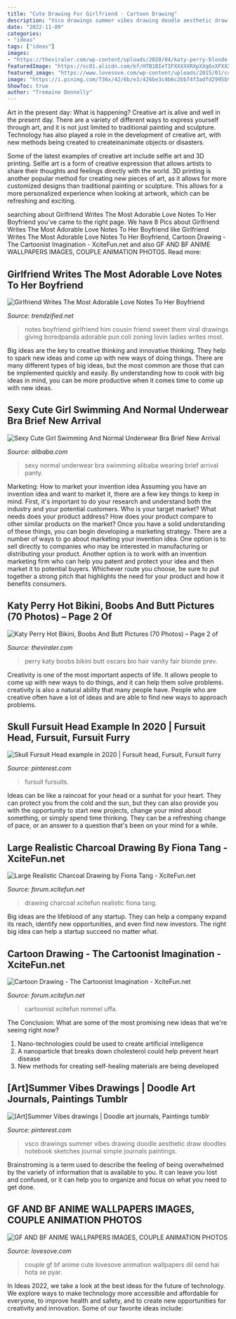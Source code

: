 ```yaml
---
title: "Cute Drawing For Girlfriend - Cartoon Drawing"
description: "Vsco drawings summer vibes drawing doodle aesthetic draw doodles notebook sketches journal simple journals paintings"
date: "2022-11-09"
categories:
- "ideas"
tags: ["ideas"]
images:
- "https://theviraler.com/wp-content/uploads/2020/04/katy-perry-blonde-hair.jpg"
featuredImage: "https://sc01.alicdn.com/kf/HTB1BIeTIFXXXXXRXpXXq6xXFXXXV/200202076/HTB1BIeTIFXXXXXRXpXXq6xXFXXXV.jpg"
featured_image: "https://www.lovesove.com/wp-content/uploads/2015/01/cute-animie-love-couple-lovesove.jpg"
image: "https://i.pinimg.com/736x/42/6b/e3/426be3c4b6c2bb74f3adfd2995b9937d.jpg"
ShowToc: true
author: "Tremaine Donnelly"
---
```



Art in the present day: What is happening?
Creative art is alive and well in the present day. There are a variety of different ways to express yourself through art, and it is not just limited to traditional painting and sculpture. Technology has also played a role in the development of creative art, with new methods being created to createinanimate objects or disasters. 

Some of the latest examples of creative art include selfie art and 3D printing. Selfie art is a form of creative expression that allows artists to share their thoughts and feelings directly with the world. 3D printing is another popular method for creating new pieces of art, as it allows for more customized designs than traditional painting or sculpture. This allows for a more personalized experience when looking at artwork, which can be refreshing and exciting.

	

		
searching about Girlfriend Writes The Most Adorable Love Notes To Her Boyfriend you've came to the right page. We have 8 Pics about Girlfriend Writes The Most Adorable Love Notes To Her Boyfriend like Girlfriend Writes The Most Adorable Love Notes To Her Boyfriend, Cartoon Drawing - The Cartoonist Imagination - XciteFun.net and also GF AND BF ANIME WALLPAPERS IMAGES, COUPLE ANIMATION PHOTOS. Read more:
		
    
## Girlfriend Writes The Most Adorable Love Notes To Her Boyfriend

<img loading=lazy src="https://www.trendzified.net/wp-content/uploads/2016/08/little-love-notes-3.jpg" onerror="this.onerror=null;this.src='https://tse1.mm.bing.net/th?id=OIP.CghZUN57s45wIN0w0PMKuQHaFv&amp;pid=15.1';" alt="Girlfriend Writes The Most Adorable Love Notes To Her Boyfriend">

_Source: trendzified.net_

>notes boyfriend girlfriend him cousin friend sweet them viral drawings giving boredpanda adorable pun coli zoning lovin ladies writes most. 

	

Big ideas are the key to creative thinking and innovative thinking. They help to spark new ideas and come up with new ways of doing things. There are many different types of big ideas, but the most common are those that can be implemented quickly and easily. By understanding how to cook with big ideas in mind, you can be more productive when it comes time to come up with new ideas.

    
## Sexy Cute Girl Swimming And Normal Underwear Bra Brief New Arrival

<img loading=lazy src="https://sc01.alicdn.com/kf/HTB1BIeTIFXXXXXRXpXXq6xXFXXXV/200202076/HTB1BIeTIFXXXXXRXpXXq6xXFXXXV.jpg" onerror="this.onerror=null;this.src='https://tse1.mm.bing.net/th?id=OIP.BiA6FlYr1TRwnzSEvUGF8QHaJ4&amp;pid=15.1';" alt="Sexy Cute Girl Swimming And Normal Underwear Bra Brief New Arrival">

_Source: alibaba.com_

>sexy normal underwear bra swimming alibaba wearing brief arrival panty. 

	

Marketing: How to market your invention idea
Assuming you have an invention idea and want to market it, there are a few key things to keep in mind. First, it's important to do your research and understand both the industry and your potential customers. Who is your target market? What needs does your product address? How does your product compare to other similar products on the market? Once you have a solid understanding of these things, you can begin developing a marketing strategy.
There are a number of ways to go about marketing your invention idea. One option is to sell directly to companies who may be interested in manufacturing or distributing your product. Another option is to work with an invention marketing firm who can help you patent and protect your idea and then market it to potential buyers. Whichever route you choose, be sure to put together a strong pitch that highlights the need for your product and how it benefits consumers.

    
## Katy Perry Hot Bikini, Boobs And Butt Pictures (70 Photos) – Page 2 Of

<img loading=lazy src="https://theviraler.com/wp-content/uploads/2020/04/katy-perry-blonde-hair.jpg" onerror="this.onerror=null;this.src='https://tse3.mm.bing.net/th?id=OIP.pMH1anniWOOwiFSKuRTzdgHaL9&amp;pid=15.1';" alt="Katy Perry Hot Bikini, Boobs And Butt Pictures (70 Photos) – Page 2 of">

_Source: theviraler.com_

>perry katy boobs bikini butt oscars bio hair vanity fair blonde prev. 

	

Creativity is one of the most important aspects of life. It allows people to come up with new ways to do things, and it can help them solve problems. creativity is also a natural ability that many people have. People who are creative often have a lot of ideas and are able to find new ways to approach problems.

    
## Skull Fursuit Head Example In 2020 | Fursuit Head, Fursuit, Fursuit Furry

<img loading=lazy src="https://i.pinimg.com/736x/e0/ba/8b/e0ba8bf1e9fb5deb66892e05f408c3ae.jpg" onerror="this.onerror=null;this.src='https://tse2.mm.bing.net/th?id=OIP.A_NL0wfzAHJoPPiuXBk1_gHaJ4&amp;pid=15.1';" alt="Skull Fursuit Head example in 2020 | Fursuit head, Fursuit, Fursuit furry">

_Source: pinterest.com_

>fursuit fursuits. 

	

Ideas can be like a raincoat for your head or a sunhat for your heart. They can protect you from the cold and the sun, but they can also provide you with the opportunity to start new projects, change your mind about something, or simply spend time thinking. They can be a refreshing change of pace, or an answer to a question that's been on your mind for a while.

    
## Large Realistic Charcoal Drawing By Fiona Tang - XciteFun.net

<img loading=lazy src="http://img.xcitefun.net/users/2014/11/367772,xcitefun-charcoal-drawing-4.jpg" onerror="this.onerror=null;this.src='https://tse3.mm.bing.net/th?id=OIP.SAHddpnwdy3FFCw9AHg1DgAAAA&amp;pid=15.1';" alt="Large Realistic Charcoal Drawing by Fiona Tang - XciteFun.net">

_Source: forum.xcitefun.net_

>drawing charcoal xcitefun realistic fiona tang. 

	

Big ideas are the lifeblood of any startup. They can help a company expand its reach, identify new opportunities, and even find new investors. The right big idea can help a startup succeed no matter what.

    
## Cartoon Drawing - The Cartoonist Imagination - XciteFun.net

<img loading=lazy src="https://img.xcitefun.net/users/2010/06/187452,xcitefun-cartoon-drawing-2.jpg" onerror="this.onerror=null;this.src='https://tse1.mm.bing.net/th?id=OIP.LB8vy20dxyaNyB_dz7PwLQAAAA&amp;pid=15.1';" alt="Cartoon Drawing - The Cartoonist Imagination - XciteFun.net">

_Source: forum.xcitefun.net_

>cartoonist xcitefun rommel uffa. 

	

The Conclusion: What are some of the most promising new ideas that we're seeing right now?
1. Nano-technologies could be used to create artificial intelligence
2. A nanoparticle that breaks down cholesterol could help prevent heart disease
3. New methods for creating self-healing materials are being developed

    
## [Art]Summer Vibes Drawings | Doodle Art Journals, Paintings Tumblr

<img loading=lazy src="https://i.pinimg.com/736x/42/6b/e3/426be3c4b6c2bb74f3adfd2995b9937d.jpg" onerror="this.onerror=null;this.src='https://tse2.mm.bing.net/th?id=OIP.IOnvInW5Ncctvl5zXdyJ2AAAAA&amp;pid=15.1';" alt="[Art]Summer Vibes drawings | Doodle art journals, Paintings tumblr">

_Source: pinterest.com_

>vsco drawings summer vibes drawing doodle aesthetic draw doodles notebook sketches journal simple journals paintings. 

	

Brainstroming is a term used to describe the feeling of being overwhelmed by the variety of information that is available to you. It can leave you lost and confused, or it can help you to organize and focus on what you need to get done.

    
## GF AND BF ANIME WALLPAPERS IMAGES, COUPLE ANIMATION PHOTOS

<img loading=lazy src="https://www.lovesove.com/wp-content/uploads/2015/01/cute-animie-love-couple-lovesove.jpg" onerror="this.onerror=null;this.src='https://tse1.mm.bing.net/th?id=OIP.3tk7Li6cqXcAaqknknpYIQHaKg&amp;pid=15.1';" alt="GF AND BF ANIME WALLPAPERS IMAGES, COUPLE ANIMATION PHOTOS">

_Source: lovesove.com_

>couple gf bf anime cute lovesove animation wallpapers dil send hai hota se pyar. 

	

In Ideas 2022, we take a look at the best ideas for the future of technology. We explore ways to make technology more accessible and affordable for everyone, to improve health and safety, and to create new opportunities for creativity and innovation. Some of our favorite ideas include: 

